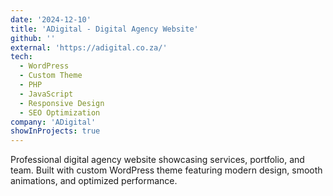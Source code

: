 ```yaml
---
date: '2024-12-10'
title: 'ADigital - Digital Agency Website'
github: ''
external: 'https://adigital.co.za/'
tech:
  - WordPress
  - Custom Theme
  - PHP
  - JavaScript
  - Responsive Design
  - SEO Optimization
company: 'ADigital'
showInProjects: true
---
```


Professional digital agency website showcasing services, portfolio, and team. Built with custom WordPress theme featuring modern design, smooth animations, and optimized performance.
